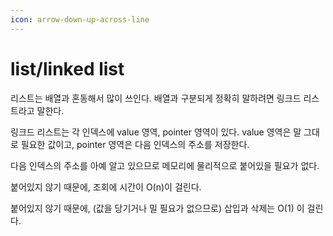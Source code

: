 ```yaml
---
icon: arrow-down-up-across-line
---
```


# list/linked list

리스트는 배열과 혼동해서 많이 쓰인다. 배열과 구분되게 정확히 말하려면 링크드 리스트라고 말한다.

링크드 리스트는 각 인덱스에 value 영역, pointer 영역이 있다. value 영역은 말 그대로 필요한 값이고, pointer 영역은 다음 인덱스의 주소를 저장한다.&#x20;

다음 인덱스의 주소를 아예 알고 있으므로 메모리에 물리적으로 붙어있을 필요가 없다.

붙어있지 않기 때문에, 조회에 시간이 O(n)이 걸린다.

붙어있지 않기 때문에, (값을 당기거나 밀 필요가 없으므로) 삽입과 삭제는 O(1) 이 걸린다.
